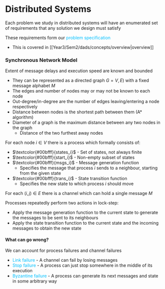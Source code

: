 # Distributed Systems

Each problem we study in distributed systems will have an enumerated set of requirements that any solution we design must satisfy

These requirements form our <span style="color:#00bfff">problem specification</span>
- This is covered in [[Year3/Sem2/dads/concepts/overview|overview]]

### Synchronous Network Model
Extent of message delays and execution speed are known and bounded

- They can be represented as a directed graph $G = V, E)$ with a fixed message alphabet $M$
- The edges and number of nodes may or may not be known to each node
- Out-degree/in-degree are the number of edges leaving/entering a node respectively
- Distance between nodes is the shortest path between them (A* algorithm)
- Diameter of a graph is the maximum distance between any two nodes in the graph
	- Distance of the two furthest away nodes


For each node $i \in V$ there is a process which formally consists of:
- $\textcolor{#00bfff}{states_i}$ - Set of states, not always finite
- $\textcolor{#00bfff}{start_i}$ - Non-empty subset of states
- $\textcolor{#00bfff}{msgs_i}$ - Message generation function
	- Specifies the message that process $i$ sends to a neighbour, starting from the given state
- $\textcolor{#00bfff}{trans_i}$ - State transition function
	- Specifies the new state to which process $i$ should move

For each $(i, j) \in E$ there is a channel which can hold a single message $M$

Processes repeatedly perform two actions in lock-step:
- Apply the message generation function to the current state to generate the messages to be sent to its neighbours
- Apply the state transition function to the current state and the incoming messages to obtain the new state

#### What can go wrong?
We can account for process failures and channel failures
- <span style="color:#00bfff">Link failure</span> - A channel can fail by losing messages
- <span style="color:#00bfff">Stop failure</span> - A process can just stop somewhere in the middle of its execution
- <span style="color:#00bfff">Byzantine failure</span> - A process can generate its next messages and state in some arbitrary way
